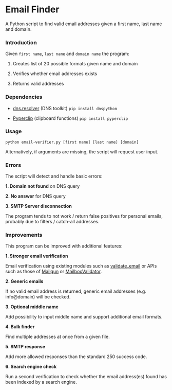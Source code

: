 # Email Finder

A Python script to find valid email addresses given a first name, last name and domain.

### Introduction

Given <code>first name</code>, <code>last name</code> and <code>domain name</code> the program:

1. Creates list of 20 possible formats given name and domain

2. Verifies whether email addresses exists

3. Returns valid addresses

### Dependencies

* [dns.resolver](https://github.com/rthalley/dnspython) (DNS toolkit) <code>pip install dnspython</code>

* [Pyperclip](https://github.com/asweigart/pyperclip) (clipboard functions) <code>pip install pyperclip</code>

### Usage

<code>python email-verifier.py [first name] [last name] [domain]  </code>

Alternatively, if arguments are missing, the script will request user input.

### Errors

The script will detect and handle basic errors:

**1. Domain not found** on DNS query

**2. No answer** for DNS query

**3. SMTP Server disconnection**

The program tends to not work / return false positives for personal emails, probably due to filters / catch-all addresses.  

### Improvements

This program can be improved with additional features:

**1. Stronger email verification**

Email verification using existing modules such as [validate_email](https://github.com/syrusakbary/validate_email/) or APIs such as those of [Mailgun](https://www.mailgun.com/email-validation) or [MailboxValidator](https://www.mailboxvalidator.com/).

**2. Generic emails**

If no valid email address is returned, generic email addresses (e.g. info@domain) will be checked.

**3. Optional middle name**

Add possibility to input middle name and support additional email formats.

**4. Bulk finder**

Find multiple addresses at once from a given file.

**5. SMTP response**

Add more allowed responses than the standard 250 success code.

**6. Search engine check**

Run a second verification to check whether the email address(es) found has been indexed by a search engine.
